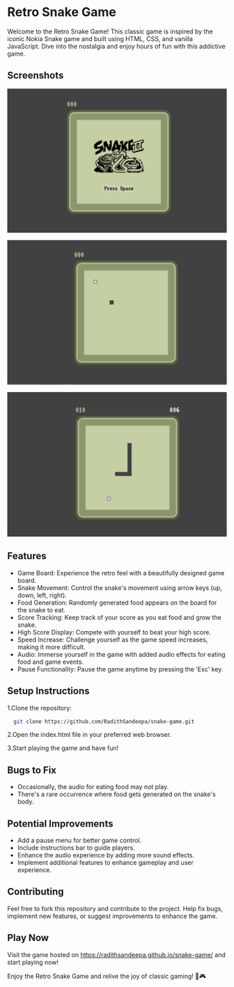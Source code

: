 
# Retro Snake Game

Welcome to the Retro Snake Game! This classic game is inspired by the iconic Nokia Snake game and built using HTML, CSS, and vanilla JavaScript. Dive into the nostalgia and enjoy hours of fun with this addictive game.

## Screenshots

![Game start](https://github.com/RadithSandeepa/snake-game/blob/main/Images/gamestart.png)

![Game play1](https://github.com/RadithSandeepa/snake-game/blob/main/Images/gameplay1.png)

![Game play2](https://github.com/RadithSandeepa/snake-game/blob/main/Images/gameplay2.png)
## Features

- Game Board: Experience the retro feel with a beautifully designed game board.
- Snake Movement: Control the snake's movement using arrow keys (up, down, left, right).
- Food Generation: Randomly generated food appears on the board for the snake to eat.
- Score Tracking: Keep track of your score as you eat food and grow the snake.
- High Score Display: Compete with yourself to beat your high score.
- Speed Increase: Challenge yourself as the game speed increases, making it more difficult.
- Audio: Immerse yourself in the game with added audio effects for eating food and game events.
- Pause Functionality: Pause the game anytime by pressing the 'Esc' key.


## Setup Instructions

  1.Clone the repository:

```bash
  git clone https://github.com/RadithSandeepa/snake-game.git
```


 2.Open the index.html file in your preferred web browser.

 3.Start playing the game and have fun!
    
## Bugs to Fix

- Occasionally, the audio for eating food may not play.
- There's a rare occurrence where food gets generated on the snake's body.
## Potential Improvements

- Add a pause menu for better game control.
- Include instructions bar to guide players.
- Enhance the audio experience by adding more sound effects.
- Implement additional features to enhance gameplay and user experience.
## Contributing

Feel free to fork this repository and contribute to the project. Help fix bugs, implement new features, or suggest improvements to enhance the game.


## Play Now

Visit the game hosted on https://radithsandeepa.github.io/snake-game/ and start playing now!

Enjoy the Retro Snake Game and relive the joy of classic gaming! 🐍🎮
